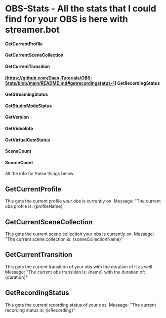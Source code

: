 # OBS-Stats - All the stats that I could find for your OBS is here with streamer.bot

#### GetCurrentProfile
#### GetCurrentSceneCollection
#### GetCurrentTransition
#### [https://github.com/Daan-Tutorials/OBS-Stats/blob/main/README.md#getrecordingstatus-1] GetRecordingStatus
#### GetStreamingStatus
#### GetStudioModeStatus
#### GetVersion
#### GetVideoInfo
#### GetVirtualCamStatus
#### SceneCount
#### SourceCount

All the info for these things below.



## GetCurrentProfile
This gets the current profile your obs is currently on. 
Message: "The current obs profile is: {profileName}



## GetCurrentSceneCollection
This gets the current scene collection your obs is currently on. 
Message: "The current scene collection is: {sceneCollectionName}"



## GetCurrentTransition
This gets the current transition of your obs with the duration of it as well. 
Message: "The current obs transition is: {name} with the duration of: {duration}"



## GetRecordingStatus
This gets the current recording status of your obs. 
Message: "The current recording status is: {isRecording}"
